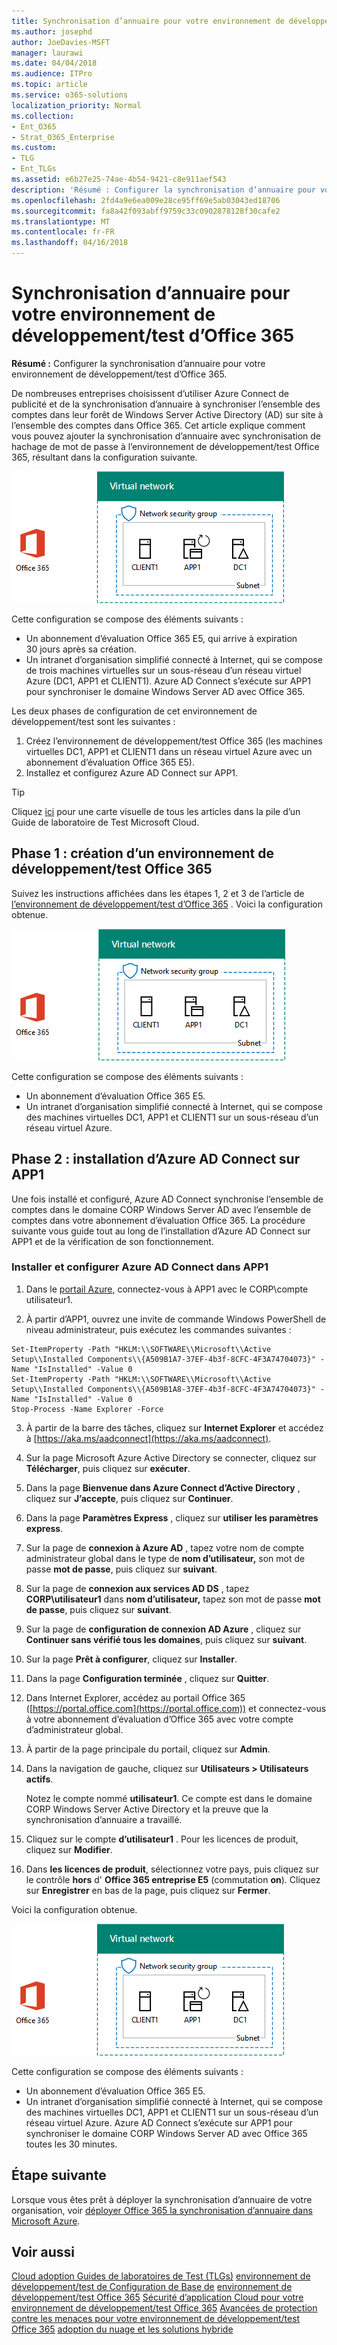 ```yaml
---
title: Synchronisation d’annuaire pour votre environnement de développement/test d’Office 365
ms.author: josephd
author: JoeDavies-MSFT
manager: laurawi
ms.date: 04/04/2018
ms.audience: ITPro
ms.topic: article
ms.service: o365-solutions
localization_priority: Normal
ms.collection:
- Ent_O365
- Strat_O365_Enterprise
ms.custom:
- TLG
- Ent_TLGs
ms.assetid: e6b27e25-74ae-4b54-9421-c8e911aef543
description: 'Résumé : Configurer la synchronisation d’annuaire pour votre environnement de développement/test d’Office 365.'
ms.openlocfilehash: 2fd4a9e6ea009e28ce95ff69e5ab03043ed18706
ms.sourcegitcommit: fa8a42f093abff9759c33c0902878128f30cafe2
ms.translationtype: MT
ms.contentlocale: fr-FR
ms.lasthandoff: 04/16/2018
---
```

# <a name="directory-synchronization-for-your-office-365-devtest-environment"></a>Synchronisation d’annuaire pour votre environnement de développement/test d’Office 365

 **Résumé :** Configurer la synchronisation d’annuaire pour votre environnement de développement/test d’Office 365.
  
De nombreuses entreprises choisissent d’utiliser Azure Connect de publicité et de la synchronisation d’annuaire à synchroniser l’ensemble des comptes dans leur forêt de Windows Server Active Directory (AD) sur site à l’ensemble des comptes dans Office 365. Cet article explique comment vous pouvez ajouter la synchronisation d’annuaire avec synchronisation de hachage de mot de passe à l’environnement de développement/test Office 365, résultant dans la configuration suivante.
  
![L’environnement de développement/test d’Office 365 avec la synchronisation d’annuaire](images/be5b37b0-f832-4878-b153-436c31546e21.png)
  
Cette configuration se compose des éléments suivants :  
  
- Un abonnement d’évaluation Office 365 E5, qui arrive à expiration 30 jours après sa création.
- Un intranet d’organisation simplifié connecté à Internet, qui se compose de trois machines virtuelles sur un sous-réseau d’un réseau virtuel Azure (DC1, APP1 et CLIENT1). Azure AD Connect s’exécute sur APP1 pour synchroniser le domaine Windows Server AD avec Office 365.
    
Les deux phases de configuration de cet environnement de développement/test sont les suivantes :
  
1. Créez l’environnement de développement/test Office 365 (les machines virtuelles DC1, APP1 et CLIENT1 dans un réseau virtuel Azure avec un abonnement d’évaluation Office 365 E5).
2. Installez et configurez Azure AD Connect sur APP1.
    
> [!TIP]
> Cliquez [ici](http://aka.ms/catlgstack) pour une carte visuelle de tous les articles dans la pile d’un Guide de laboratoire de Test Microsoft Cloud.
  
## <a name="phase-1-create-an-office-365-devtest-environment"></a>Phase 1 : création d’un environnement de développement/test Office 365

Suivez les instructions affichées dans les étapes 1, 2 et 3 de l’article de [l’environnement de développement/test d’Office 365](office-365-dev-test-environment.md) . Voici la configuration obtenue.
  
![Environnement de développement/test Office 365](images/48fb91aa-09b0-4020-a496-a8253920c45d.png)
  
Cette configuration se compose des éléments suivants :  
  
- Un abonnement d’évaluation Office 365 E5.
- Un intranet d’organisation simplifié connecté à Internet, qui se compose des machines virtuelles DC1, APP1 et CLIENT1 sur un sous-réseau d’un réseau virtuel Azure.
    
## <a name="phase-2-install-azure-ad-connect-on-app1"></a>Phase 2 : installation d’Azure AD Connect sur APP1

Une fois installé et configuré, Azure AD Connect synchronise l’ensemble de comptes dans le domaine CORP Windows Server AD avec l’ensemble de comptes dans votre abonnement d’évaluation Office 365. La procédure suivante vous guide tout au long de l’installation d’Azure AD Connect sur APP1 et de la vérification de son fonctionnement.
  
### <a name="install-and-configure-azure-ad-connect-on-app1"></a>Installer et configurer Azure AD Connect dans APP1

1. Dans le [portail Azure](https://portal.azure.com), connectez-vous à APP1 avec le CORP\\compte utilisateur1.
    
2. À partir d’APP1, ouvrez une invite de commande Windows PowerShell de niveau administrateur, puis exécutez les commandes suivantes :
    
  ```
  Set-ItemProperty -Path "HKLM:\\SOFTWARE\\Microsoft\\Active Setup\\Installed Components\\{A509B1A7-37EF-4b3f-8CFC-4F3A74704073}" -Name "IsInstalled" -Value 0
Set-ItemProperty -Path "HKLM:\\SOFTWARE\\Microsoft\\Active Setup\\Installed Components\\{A509B1A8-37EF-4b3f-8CFC-4F3A74704073}" -Name "IsInstalled" -Value 0
Stop-Process -Name Explorer -Force

  ```

3. À partir de la barre des tâches, cliquez sur **Internet Explorer** et accédez à [https://aka.ms/aadconnect](https://aka.ms/aadconnect).
    
4. Sur la page Microsoft Azure Active Directory se connecter, cliquez sur **Télécharger**, puis cliquez sur **exécuter**.
    
5. Dans la page **Bienvenue dans Azure Connect d’Active Directory** , cliquez sur **J’accepte**, puis cliquez sur **Continuer**.
    
6. Dans la page **Paramètres Express** , cliquez sur **utiliser les paramètres express**.
    
7. Sur la page de **connexion à Azure AD** , tapez votre nom de compte administrateur global dans le type de **nom d’utilisateur,** son mot de passe **mot de passe**, puis cliquez sur **suivant**.
    
8. Sur la page de **connexion aux services AD DS** , tapez **CORP\\utilisateur1** dans **nom d’utilisateur,** tapez son mot de passe **mot de passe**, puis cliquez sur **suivant**.
    
9. Sur la page de **configuration de connexion AD Azure** , cliquez sur **Continuer sans vérifié tous les domaines**, puis cliquez sur **suivant**.
    
10. Sur la page **Prêt à configurer**, cliquez sur **Installer**.
    
11. Dans la page **Configuration terminée** , cliquez sur **Quitter**.
    
12. Dans Internet Explorer, accédez au portail Office 365 ([https://portal.office.com](https://portal.office.com)) et connectez-vous à votre abonnement d’évaluation d’Office 365 avec votre compte d’administrateur global.
    
13. À partir de la page principale du portail, cliquez sur **Admin**.
    
14. Dans la navigation de gauche, cliquez sur **Utilisateurs > Utilisateurs actifs**.
    
    Notez le compte nommé **utilisateur1**. Ce compte est dans le domaine CORP Windows Server Active Directory et la preuve que la synchronisation d’annuaire a travaillé.
    
15. Cliquez sur le compte **d’utilisateur1** . Pour les licences de produit, cliquez sur **Modifier**.
    
16. Dans **les licences de produit**, sélectionnez votre pays, puis cliquez sur le contrôle **hors** d' **Office 365 entreprise E5** (commutation **on**). Cliquez sur **Enregistrer** en bas de la page, puis cliquez sur **Fermer**.
    
Voici la configuration obtenue.
  
![L’environnement de développement/test d’Office 365 avec la synchronisation d’annuaire](images/be5b37b0-f832-4878-b153-436c31546e21.png)
  
Cette configuration se compose des éléments suivants :  
  
- Un abonnement d’évaluation Office 365 E5.
- Un intranet d’organisation simplifié connecté à Internet, qui se compose des machines virtuelles DC1, APP1 et CLIENT1 sur un sous-réseau d’un réseau virtuel Azure. Azure AD Connect s’exécute sur APP1 pour synchroniser le domaine CORP Windows Server AD avec Office 365 toutes les 30 minutes.
    
## <a name="next-step"></a>Étape suivante

Lorsque vous êtes prêt à déployer la synchronisation d’annuaire de votre organisation, voir [déployer Office 365 la synchronisation d’annuaire dans Microsoft Azure](deploy-office-365-directory-synchronization-dirsync-in-microsoft-azure.md).

## <a name="see-also"></a>Voir aussi

[Cloud adoption Guides de laboratoires de Test (TLGs)](cloud-adoption-test-lab-guides-tlgs.md)
[environnement de développement/test de Configuration de Base de](base-configuration-dev-test-environment.md)
[environnement de développement/test Office 365](office-365-dev-test-environment.md)
[Sécurité d’application Cloud pour votre environnement de développement/test Office 365](cloud-app-security-for-your-office-365-dev-test-environment.md) 
 [ Avancées de protection contre les menaces pour votre environnement de développement/test Office 365](advanced-threat-protection-for-your-office-365-dev-test-environment.md)
[adoption du nuage et les solutions hybride](cloud-adoption-and-hybrid-solutions.md)




